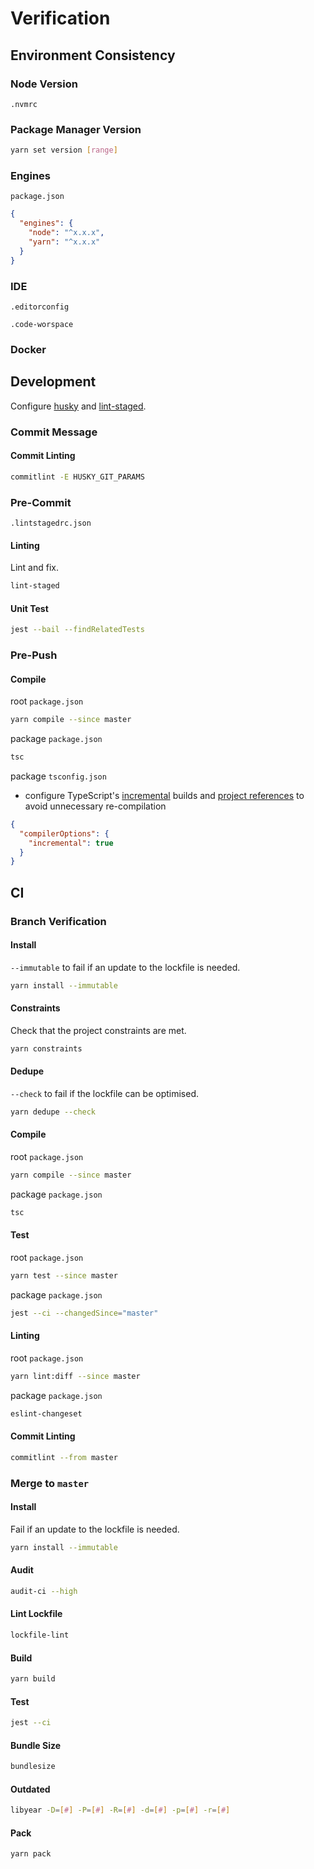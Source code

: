 # Verification

## Environment Consistency

### Node Version

`.nvmrc`

### Package Manager Version

```bash
yarn set version [range]
```

### Engines

`package.json`

```json
{
  "engines": {
    "node": "^x.x.x",
    "yarn": "^x.x.x"
  }
}
```

### IDE

`.editorconfig`

`.code-worspace`

### Docker

## Development

Configure [husky](husky.md) and [lint-staged](lint-staged.md).

### Commit Message

#### Commit Linting

```bash
commitlint -E HUSKY_GIT_PARAMS
```

### Pre-Commit

`.lintstagedrc.json`

#### Linting

Lint and fix.

```bash
lint-staged
```

#### Unit Test

```bash
jest --bail --findRelatedTests
```

### Pre-Push

#### Compile

root `package.json`

```bash
yarn compile --since master
```

package `package.json`

```bash
tsc
```

package `tsconfig.json`

- configure TypeScript's [incremental](typescript-incremental.md) builds and [project references](typescript-project-references.md) to avoid unnecessary re-compilation

```json
{
  "compilerOptions": {
    "incremental": true
  }
}
```

## CI

### Branch Verification

#### Install

`--immutable` to fail if an update to the lockfile is needed.

```bash
yarn install --immutable
```

#### Constraints

Check that the project constraints are met.

```bash
yarn constraints
```

#### Dedupe

`--check` to fail if the lockfile can be optimised.

```bash
yarn dedupe --check
```

#### Compile

root `package.json`

```bash
yarn compile --since master
```

package `package.json`

```bash
tsc
```

#### Test

root `package.json`

```bash
yarn test --since master
```

package `package.json`

```bash
jest --ci --changedSince="master"
```

#### Linting

root `package.json`

```bash
yarn lint:diff --since master
```

package `package.json`

```bash
eslint-changeset
```

#### Commit Linting

```bash
commitlint --from master
```

### Merge to `master`

#### Install

Fail if an update to the lockfile is needed.

```bash
yarn install --immutable
```

#### Audit

```bash
audit-ci --high
```

#### Lint Lockfile

```bash
lockfile-lint
```

#### Build

```bash
yarn build
```

#### Test

```bash
jest --ci
```

#### Bundle Size

```bash
bundlesize
```

#### Outdated

```bash
libyear -D=[#] -P=[#] -R=[#] -d=[#] -p=[#] -r=[#]
```

#### Pack

```bash
yarn pack
```
